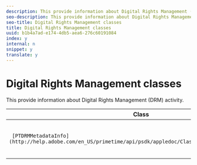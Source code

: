 ```yaml
---
description: This provide information about Digital Rights Management (DRM) activity.
seo-description: This provide information about Digital Rights Management (DRM) activity.
seo-title: Digital Rights Management classes
title: Digital Rights Management classes
uuid: b1b4a7ad-e174-4db5-aea6-276c60191084
index: y
internal: n
snippet: y
translate: y
---
```


# Digital Rights Management classes

This provide information about Digital Rights Management (DRM) activity.


| **Class** |**Description** |
|---|---|
| ` [PTDRMMetadataInfo](http://help.adobe.com/en_US/primetime/api/psdk/appledoc/Classes/PTDRMMetadataInfo.html)`  | Represents a specific DRM metadata instance.  |

